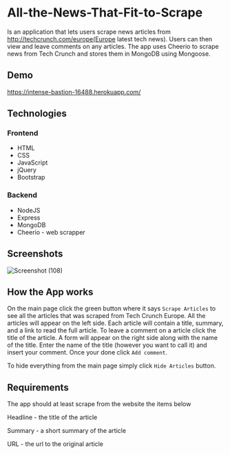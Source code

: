 # All-the-News-That-Fit-to-Scrape

Is an application that lets users scrape news articles from http://techcrunch.com/europe(Europe latest tech news). Users can then view and leave comments on any articles. The app uses Cheerio to scrape news from Tech Crunch and stores them in MongoDB using Mongoose.

## Demo

https://intense-bastion-16488.herokuapp.com/

## Technologies

### Frontend
* HTML
* CSS
* JavaScript
* jQuery
* Bootstrap

### Backend
* NodeJS
* Express
* MongoDB
* Cheerio - web scrapper

## Screenshots

![Screenshot (108)](https://user-images.githubusercontent.com/52462582/73766116-91a34a00-4743-11ea-8001-eba74f175998.png)


## How the App works
On the main page click the green button where it says ```Scrape Articles``` to see all the articles that was scraped from Tech Crunch Europe. All the articles will appear on the left side. Each article will contain a title, summary, and a link to read the full article.
To leave a comment on a article click the title of the article. A form will appear on the right side along with the name of the title.
Enter the name of the title (however you want to call it) and insert your comment. Once your done click ```Add comment```.

To hide everything from the main page simply click ```Hide Articles``` button.

## Requirements

The app should at least scrape from the website the items below

Headline - the title of the article

Summary - a short summary of the article

URL - the url to the original article
